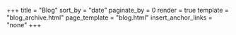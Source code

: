 +++
title = "Blog"
sort_by = "date"
paginate_by = 0
render = true 
template = "blog_archive.html"
page_template = "blog.html"
insert_anchor_links = "none"
+++
